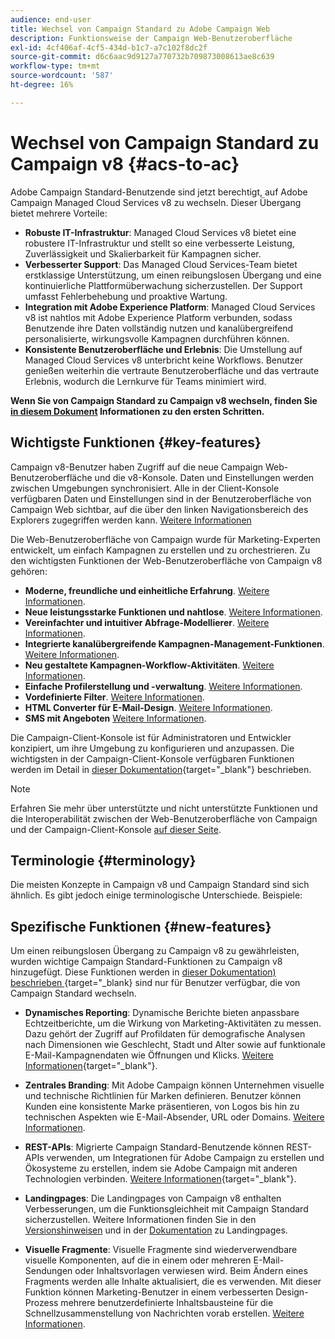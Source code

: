 ```yaml
---
audience: end-user
title: Wechsel von Campaign Standard zu Adobe Campaign Web
description: Funktionsweise der Campaign Web-Benutzeroberfläche
exl-id: 4cf406af-4cf5-434d-b1c7-a7c102f8dc2f
source-git-commit: d6c6aac9d9127a770732b709873008613ae8c639
workflow-type: tm+mt
source-wordcount: '587'
ht-degree: 16%

---
```


# Wechsel von Campaign Standard zu Campaign v8 {#acs-to-ac}

Adobe Campaign Standard-Benutzende sind jetzt berechtigt, auf Adobe Campaign Managed Cloud Services v8 zu wechseln. Dieser Übergang bietet mehrere Vorteile:

* **Robuste IT-Infrastruktur**: Managed Cloud Services v8 bietet eine robustere IT-Infrastruktur und stellt so eine verbesserte Leistung, Zuverlässigkeit und Skalierbarkeit für Kampagnen sicher.
* **Verbesserter Support**: Das Managed Cloud Services-Team bietet erstklassige Unterstützung, um einen reibungslosen Übergang und eine kontinuierliche Plattformüberwachung sicherzustellen. Der Support umfasst Fehlerbehebung und proaktive Wartung.
* **Integration mit Adobe Experience Platform**: Managed Cloud Services v8 ist nahtlos mit Adobe Experience Platform verbunden, sodass Benutzende ihre Daten vollständig nutzen und kanalübergreifend personalisierte, wirkungsvolle Kampagnen durchführen können.
* **Konsistente Benutzeroberfläche und Erlebnis**: Die Umstellung auf Managed Cloud Services v8 unterbricht keine Workflows. Benutzer genießen weiterhin die vertraute Benutzeroberfläche und das vertraute Erlebnis, wodurch die Lernkurve für Teams minimiert wird.

**Wenn Sie von Campaign Standard zu Campaign v8 wechseln, finden Sie [in diesem Dokument](../../adoption/home.md) Informationen zu den ersten Schritten.**

<!--
As a Campaign Standard user, we now offer you a way to migrate to Adobe Campaign v8. You will benefit from both the new Campaign Web interface and the v8 console.
-->

## Wichtigste Funktionen {#key-features}

Campaign v8-Benutzer haben Zugriff auf die neue Campaign Web-Benutzeroberfläche und die v8-Konsole. Daten und Einstellungen werden zwischen Umgebungen synchronisiert. Alle in der Client-Konsole verfügbaren Daten und Einstellungen sind in der Benutzeroberfläche von Campaign Web sichtbar, auf die über den linken Navigationsbereich des Explorers zugegriffen werden kann. [Weitere Informationen](../get-started/user-interface.md#user-interface-explorer)

Die Web-Benutzeroberfläche von Campaign wurde für Marketing-Experten entwickelt, um einfach Kampagnen zu erstellen und zu orchestrieren. Zu den wichtigsten Funktionen der Web-Benutzeroberfläche von Campaign v8 gehören:

* **Moderne, freundliche und einheitliche Erfahrung**. [Weitere Informationen](../get-started/connect-to-campaign.md).
* **Neue leistungsstarke Funktionen und nahtlose**. [Weitere Informationen](../get-started/user-interface.md).
* **Vereinfachter und intuitiver Abfrage-Modellierer**. [Weitere Informationen](../query/query-modeler-overview.md).
* **Integrierte kanalübergreifende Kampagnen-Management-Funktionen**. [Weitere Informationen](../msg/gs-messages.md).
* **Neu gestaltete Kampagnen-Workflow-Aktivitäten**. [Weitere Informationen](../workflows/gs-workflows.md).
* **Einfache Profilerstellung und -verwaltung**. [Weitere Informationen](../audience/about-recipients.md).
* **Vordefinierte Filter**. [Weitere Informationen](../get-started/predefined-filters.md).
* **HTML Converter für E-Mail-Design**. [Weitere Informationen](../email/existing-content.md).
* **SMS mit Angeboten** [Weitere Informationen](../msg/offers.md).

Die Campaign-Client-Konsole ist für Administratoren und Entwickler konzipiert, um ihre Umgebung zu konfigurieren und anzupassen. Die wichtigsten in der Campaign-Client-Konsole verfügbaren Funktionen werden im Detail in [dieser Dokumentation](https://experienceleague.adobe.com/de/docs/campaign/campaign-v8/new/whats-new){target="_blank"} beschrieben.

>[!NOTE]
>
>Erfahren Sie mehr über unterstützte und nicht unterstützte Funktionen und die Interoperabilität zwischen der Web-Benutzeroberfläche von Campaign und der Campaign-Client-Konsole [auf dieser Seite](../get-started/capability-matrix.md).

## Terminologie {#terminology}

Die meisten Konzepte in Campaign v8 und Campaign Standard sind sich ähnlich. Es gibt jedoch einige terminologische Unterschiede. Beispiele:

<!--
* Profiles are **Recipients** in the console. [Learn more](../audience/gs-audiences-recipients.md).
* Test profiles are **Seed addresses**. [Learn more](../preview-test/test-deliveries.md).
* The delivery preparation is the **Delivery analysis**. [Learn more](../monitor/prepare-send.md).
* Audiences are **Lists**. [Learn more](../audience/gs-audiences-recipients.md).
-->

<!--
* Custom resources are **Schemas**
* Messages are referred to as **Deliveries**
* Roles are configured with **Named Rights**
* Security Groups are **Operator Groups**
* Organizational units are managed through **Folder Permissions**
* Product users are **Operators** in the client console
* Delivery preparation is the **Delivery analysis** in the client console
-->

## Spezifische Funktionen {#new-features}

Um einen reibungslosen Übergang zu Campaign v8 zu gewährleisten, wurden wichtige Campaign Standard-Funktionen zu Campaign v8 hinzugefügt. Diese Funktionen werden in [dieser Dokumentation) beschrieben ](https://experienceleague.adobe.com/docs/experience-cloud/campaign/campaign-standard-migration-home.html?lang=de){target="_blank} sind nur für Benutzer verfügbar, die von Campaign Standard wechseln.

* **Dynamisches Reporting**: Dynamische Berichte bieten anpassbare Echtzeitberichte, um die Wirkung von Marketing-Aktivitäten zu messen. Dazu gehört der Zugriff auf Profildaten für demografische Analysen nach Dimensionen wie Geschlecht, Stadt und Alter sowie auf funktionale E-Mail-Kampagnendaten wie Öffnungen und Klicks. [Weitere Informationen](https://experienceleague.adobe.com/docs/experience-cloud/campaign/reporting/get-started-reporting.html?lang=de){target="_blank"}.

* **Zentrales Branding**: Mit Adobe Campaign können Unternehmen visuelle und technische Richtlinien für Marken definieren. Benutzer können Kunden eine konsistente Marke präsentieren, von Logos bis hin zu technischen Aspekten wie E-Mail-Absender, URL oder Domains. [Weitere Informationen](https://experienceleague.adobe.com/docs/experience-cloud/campaign/branding/branding-gs.html?lang=de).

* **REST-APIs**: Migrierte Campaign Standard-Benutzende können REST-APIs verwenden, um Integrationen für Adobe Campaign zu erstellen und Ökosysteme zu erstellen, indem sie Adobe Campaign mit anderen Technologien verbinden. [Weitere Informationen](https://experienceleague.adobe.com/docs/experience-cloud/campaign/apis/get-started-apis.html?lang=de){target="_blank"}.

* **Landingpages**: Die Landingpages von Campaign v8 enthalten Verbesserungen, um die Funktionsgleichheit mit Campaign Standard sicherzustellen. Weitere Informationen finden Sie in den [Versionshinweisen](../rn/release-notes.md#new-24-4) und in der [Dokumentation](../landing-pages/get-started-lp.md) zu Landingpages.

* **Visuelle Fragmente**: Visuelle Fragmente sind wiederverwendbare visuelle Komponenten, auf die in einem oder mehreren E-Mail-Sendungen oder Inhaltsvorlagen verwiesen wird. Beim Ändern eines Fragments werden alle Inhalte aktualisiert, die es verwenden. Mit dieser Funktion können Marketing-Benutzer in einem verbesserten Design-Prozess mehrere benutzerdefinierte Inhaltsbausteine für die Schnellzusammenstellung von Nachrichten vorab erstellen. [Weitere Informationen](../content/use-visual-fragments.md).

<!--
* Delivery Alerting: In addition to viewing notifications directly in Campaign, Adobe Campaign also provides an email alerting system to trigger email alerts to users or external stakeholders of important system activities. Create, manage, and receive customizable alerts and dashboards to keep track of delivery successes or failures. Adobe Campaign Delivery Alerting boosts efficiency by keeping all involved Adobe Campaign users in a company automatically informed about the delivery execution status, via email and dashboard. 

* Landing Pages: Landing pages are web forms that can be used to capture information on your audiences, offer subscriptions to a service, display data and grow your database. Landing pages can also be used for acquiring or updating existing profiles, and to set up a double opt-in mechanism, allowing you to protect the platform from wrong or invalid email addresses, or spambots. [Learn more](../landing-pages/get-started-lp.md)
-->